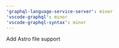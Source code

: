 ```yaml
---
'graphql-language-service-server': minor
'vscode-graphql': minor
'vscode-graphql-syntax': minor
---
```


Add Astro file support
